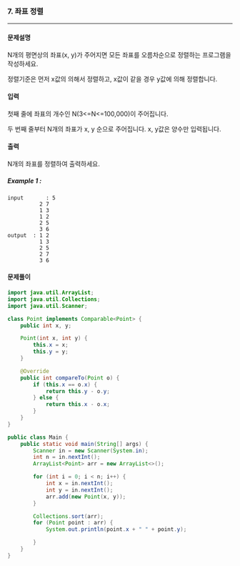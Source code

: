 ### 7. 좌표 정렬

---

#### 문제설명

N개의 평면상의 좌표(x, y)가 주어지면 모든 좌표를 오름차순으로 정렬하는 프로그램을 작성하세요.

정렬기준은 먼저 x값의 의해서 정렬하고, x값이 같을 경우 y값에 의해 정렬합니다.

#### 입력

첫째 줄에 좌표의 개수인 N(3<=N<=100,000)이 주어집니다.

두 번째 줄부터 N개의 좌표가 x, y 순으로 주어집니다. x, y값은 양수만 입력됩니다.

#### 출력

N개의 좌표를 정렬하여 출력하세요.

##### Example 1 :

```
input		: 5
          2 7
          1 3
          1 2
          2 5
          3 6
output	: 1 2
          1 3
          2 5
          2 7
          3 6
```

#### 문제풀이

```java
import java.util.ArrayList;
import java.util.Collections;
import java.util.Scanner;

class Point implements Comparable<Point> {
    public int x, y;

    Point(int x, int y) {
        this.x = x;
        this.y = y;
    }

    @Override
    public int compareTo(Point o) {
        if (this.x == o.x) {
            return this.y - o.y;
        } else {
            return this.x - o.x;
        }
    }
}

public class Main {
    public static void main(String[] args) {
        Scanner in = new Scanner(System.in);
        int n = in.nextInt();
        ArrayList<Point> arr = new ArrayList<>();

        for (int i = 0; i < n; i++) {
            int x = in.nextInt();
            int y = in.nextInt();
            arr.add(new Point(x, y));
        }

        Collections.sort(arr);
        for (Point point : arr) {
            System.out.println(point.x + " " + point.y);

        }
    }
}

```

